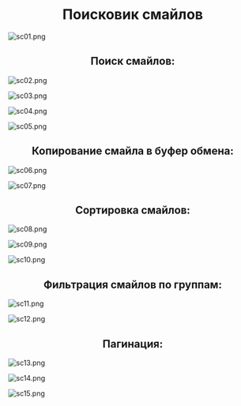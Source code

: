 <h1 style="text-align: center;">Поисковик смайлов</h1>

![sc01.png](./src/screenshots/sc01.png)

<h2 style="text-align: center;">Поиск смайлов:</h2>

![sc02.png](./src/screenshots/sc02.png)

![sc03.png](./src/screenshots/sc03.png)

![sc04.png](./src/screenshots/sc04.png)

![sc05.png](./src/screenshots/sc05.png)

<h2 style="text-align: center;">Копирование смайла в буфер обмена:</h2>

![sc06.png](./src/screenshots/sc06.png)

![sc07.png](./src/screenshots/sc07.png)

<h2 style="text-align: center;">Сортировка смайлов:</h2>

![sc08.png](./src/screenshots/sc08.png)

![sc09.png](./src/screenshots/sc09.png)

![sc10.png](./src/screenshots/sc10.png)

<h2 style="text-align: center;">Фильтрация смайлов по группам:</h2>

![sc11.png](./src/screenshots/sc11.png)

![sc12.png](./src/screenshots/sc12.png)

<h2 style="text-align: center;">Пагинация:</h2>

![sc13.png](./src/screenshots/sc13.png)

![sc14.png](./src/screenshots/sc14.png)

![sc15.png](./src/screenshots/sc15.png)